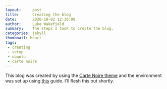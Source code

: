 ```yaml
---
layout:     post
title:      Creating the blog
date:       2020-10-02 12:30:00
author:     Luke Wakefield
summary:    The steps I took to create the blog.
categories: jekyll
thumbnail: heart
tags:
 - creating
 - setup
 - ubuntu
 - carte noire
---
```


This blog was created by using the [Carte Noire theme][1]
and the environment was set up using [this][2] guide. I'll flesh this out shortly.

[1]: https://github.com/jacobtomlinson/carte-noire
[2]: https://jekyllrb.com/docs/installation/ubuntu/
